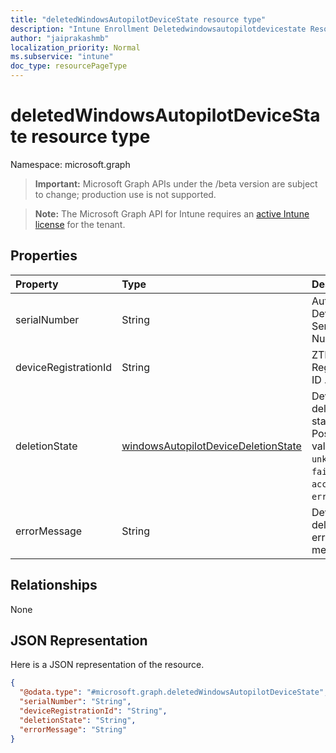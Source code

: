 ```yaml
---
title: "deletedWindowsAutopilotDeviceState resource type"
description: "Intune Enrollment Deletedwindowsautopilotdevicestate Resources ."
author: "jaiprakashmb"
localization_priority: Normal
ms.subservice: "intune"
doc_type: resourcePageType
---
```


# deletedWindowsAutopilotDeviceState resource type

Namespace: microsoft.graph
> **Important:** Microsoft Graph APIs under the /beta version are subject to change; production use is not supported.

> **Note:** The Microsoft Graph API for Intune requires an [active Intune license](https://go.microsoft.com/fwlink/?linkid=839381) for the tenant.




## Properties
|Property|Type|Description|
|:---|:---|:---|
|serialNumber|String|Autopilot Device Serial Number|
|deviceRegistrationId|String|ZTD Device Registration ID .|
|deletionState|[windowsAutopilotDeviceDeletionState](../resources/intune-enrollment-windowsautopilotdevicedeletionstate.md)|Device deletion state. Possible values are: `unknown`, `failed`, `accepted`, `error`.|
|errorMessage|String|Device deletion error message.|

## Relationships
None

## JSON Representation
Here is a JSON representation of the resource.
<!-- {
  "blockType": "resource",
  "@odata.type": "microsoft.graph.deletedWindowsAutopilotDeviceState"
}
-->
``` json
{
  "@odata.type": "#microsoft.graph.deletedWindowsAutopilotDeviceState",
  "serialNumber": "String",
  "deviceRegistrationId": "String",
  "deletionState": "String",
  "errorMessage": "String"
}
```
